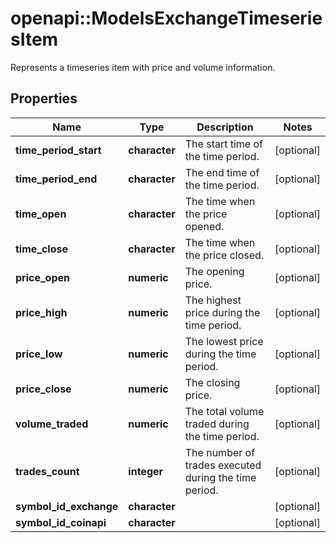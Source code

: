 # openapi::ModelsExchangeTimeseriesItem

Represents a timeseries item with price and volume information.

## Properties
Name | Type | Description | Notes
------------ | ------------- | ------------- | -------------
**time_period_start** | **character** | The start time of the time period. | [optional] 
**time_period_end** | **character** | The end time of the time period. | [optional] 
**time_open** | **character** | The time when the price opened. | [optional] 
**time_close** | **character** | The time when the price closed. | [optional] 
**price_open** | **numeric** | The opening price. | [optional] 
**price_high** | **numeric** | The highest price during the time period. | [optional] 
**price_low** | **numeric** | The lowest price during the time period. | [optional] 
**price_close** | **numeric** | The closing price. | [optional] 
**volume_traded** | **numeric** | The total volume traded during the time period. | [optional] 
**trades_count** | **integer** | The number of trades executed during the time period. | [optional] 
**symbol_id_exchange** | **character** |  | [optional] 
**symbol_id_coinapi** | **character** |  | [optional] 


